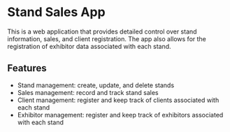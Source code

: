 # Stand Sales App

This is a web application that provides detailed control over stand information, sales, and client registration. The app also allows for the registration of exhibitor data associated with each stand.

## Features

- Stand management: create, update, and delete stands
- Sales management: record and track stand sales
- Client management: register and keep track of clients associated with each stand
- Exhibitor management: register and keep track of exhibitors associated with each stand

